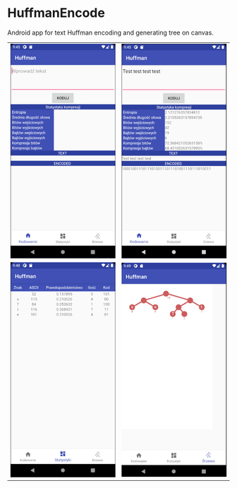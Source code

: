 # HuffmanEncode
Android app for text Huffman encoding and generating tree on canvas.

|      |  |
| ---      | ---       |
| ![alt text](https://github.com/wojtaszek171/HuffmanEncode/blob/readme-images/2020-12-18%2022_45_33-Android%20Emulator%20-%20Pixel_3a_API_30_x86_5554.png) | ![alt text](https://github.com/wojtaszek171/HuffmanEncode/blob/readme-images/2020-12-18%2022_45_55-Android%20Emulator%20-%20Pixel_3a_API_30_x86_5554.png) |
| ![alt text](https://github.com/wojtaszek171/HuffmanEncode/blob/readme-images/2020-12-18%2022_48_51-Android%20Emulator%20-%20Pixel_3a_API_30_x86_5554.png) | ![alt text](https://github.com/wojtaszek171/HuffmanEncode/blob/readme-images/2020-12-18%2022_49_04-Android%20Emulator%20-%20Pixel_3a_API_30_x86_5554.png) |
